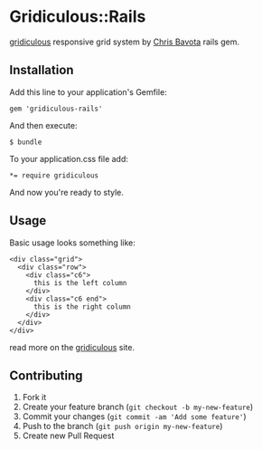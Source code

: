 # Gridiculous::Rails

[gridiculous](http://gridiculo.us) responsive grid system by [Chris Bavota](https://github.com/cbavota) rails gem.

## Installation

Add this line to your application's Gemfile:

    gem 'gridiculous-rails'

And then execute:

    $ bundle

To your application.css file add:

    *= require gridiculous

And now you're ready to style.

## Usage

Basic usage looks something like:

    <div class="grid">
      <div class="row">
        <div class="c6">
          this is the left column
        </div>
        <div class="c6 end">
          this is the right column
        </div>
      </div>
    </div>

read more on the [gridiculous](http://gridiculo.us) site.

## Contributing

1. Fork it
2. Create your feature branch (`git checkout -b my-new-feature`)
3. Commit your changes (`git commit -am 'Add some feature'`)
4. Push to the branch (`git push origin my-new-feature`)
5. Create new Pull Request
